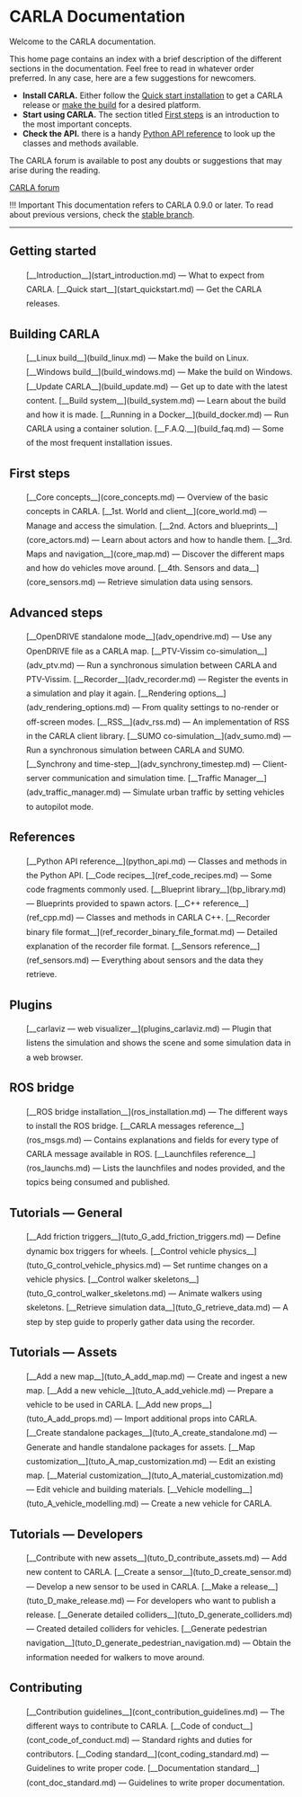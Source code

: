# CARLA Documentation

Welcome to the CARLA documentation. 

This home page contains an index with a brief description of the different sections in the documentation. Feel free to read in whatever order preferred. In any case, here are a few suggestions for newcomers.  

* __Install CARLA.__ Either follow the [Quick start installation](start_quickstart.md) to get a CARLA release or [make the build](build_linux.md) for a desired platform.  
* __Start using CARLA.__ The section titled [First steps](core_concepts.md) is an introduction to the most important concepts.  
* __Check the API.__ there is a handy [Python API reference](python_api.md) to look up the classes and methods available.  

The CARLA forum is available to post any doubts or suggestions that may arise during the reading.  
<div class="build-buttons">
<a href="https://forum.carla.org/" target="_blank" class="btn btn-neutral" title="Go to the latest CARLA release">
CARLA forum</a>
</div>

!!! Important
    This documentation refers to CARLA 0.9.0 or later. To read about previous versions, check the [stable branch](https://carla.readthedocs.io/en/stable/).

---

## Getting started
  <p style="padding-left:30px;line-height:1.8">
    [__Introduction__](start_introduction.md)
        — What to expect from CARLA.  
    [__Quick start__](start_quickstart.md)
        — Get the CARLA releases.  
  </p>

## Building CARLA
  <p style="padding-left:30px;line-height:1.8">
    [__Linux build__](build_linux.md)
        — Make the build on Linux.  
    [__Windows build__](build_windows.md)
        — Make the build on Windows.  
    [__Update CARLA__](build_update.md)
        — Get up to date with the latest content.  
    [__Build system__](build_system.md)
        — Learn about the build and how it is made.  
    [__Running in a Docker__](build_docker.md)
        — Run CARLA using a container solution.  
    [__F.A.Q.__](build_faq.md)
        — Some of the most frequent installation issues.  
  </p>

## First steps
  <p style="padding-left:30px;line-height:1.8">
    [__Core concepts__](core_concepts.md)
        — Overview of the basic concepts in CARLA.  
    [__1st. World and client__](core_world.md)
        — Manage and access the simulation.  
    [__2nd. Actors and blueprints__](core_actors.md)
        — Learn about actors and how to handle them.  
    [__3rd. Maps and navigation__](core_map.md)
        — Discover the different maps and how do vehicles move around.  
    [__4th. Sensors and data__](core_sensors.md)
        — Retrieve simulation data using sensors.  
    </p>

## Advanced steps
  <p style="padding-left:30px;line-height:1.8">
    [__OpenDRIVE standalone mode__](adv_opendrive.md)
        — Use any OpenDRIVE file as a CARLA map.  
    [__PTV-Vissim co-simulation__](adv_ptv.md)
        — Run a synchronous simulation between CARLA and PTV-Vissim.  
    [__Recorder__](adv_recorder.md)
        — Register the events in a simulation and play it again.  
    [__Rendering options__](adv_rendering_options.md)
        — From quality settings to no-render or off-screen modes.  
    [__RSS__](adv_rss.md)
        — An implementation of RSS in the CARLA client library.  
    [__SUMO co-simulation__](adv_sumo.md)
        — Run a synchronous simulation between CARLA and SUMO.  
    [__Synchrony and time-step__](adv_synchrony_timestep.md)
        — Client-server communication and simulation time.  
    [__Traffic Manager__](adv_traffic_manager.md)
        — Simulate urban traffic by setting vehicles to autopilot mode.  
    </p>

## References
  <p style="padding-left:30px;line-height:1.8">
    [__Python API reference__](python_api.md)
        — Classes and methods in the Python API.  
    [__Code recipes__](ref_code_recipes.md)
        — Some code fragments commonly used.  
    [__Blueprint library__](bp_library.md)
        — Blueprints provided to spawn actors.  
    [__C++ reference__](ref_cpp.md)
        — Classes and methods in CARLA C++.  
    [__Recorder binary file format__](ref_recorder_binary_file_format.md)
        — Detailed explanation of the recorder file format.  
    [__Sensors reference__](ref_sensors.md)
        — Everything about sensors and the data they retrieve.  

## Plugins
  <p style="padding-left:30px;line-height:1.8">
    [__carlaviz — web visualizer__](plugins_carlaviz.md)
        — Plugin that listens the simulation and shows the scene and some simulation data in a web browser.  

## ROS bridge
  <p style="padding-left:30px;line-height:1.8">
    [__ROS bridge installation__](ros_installation.md)
        — The different ways to install the ROS bridge.  
    [__CARLA messages reference__](ros_msgs.md)
        — Contains explanations and fields for every type of CARLA message available in ROS.  
    [__Launchfiles reference__](ros_launchs.md)
        — Lists the launchfiles and nodes provided, and the topics being consumed and published.  
    </p>

## Tutorials — General
  <p style="padding-left:30px;line-height:1.8">
    [__Add friction triggers__](tuto_G_add_friction_triggers.md)
        — Define dynamic box triggers for wheels.  
    [__Control vehicle physics__](tuto_G_control_vehicle_physics.md)
        — Set runtime changes on a vehicle physics.  
    [__Control walker skeletons__](tuto_G_control_walker_skeletons.md)
        — Animate walkers using skeletons.  
    [__Retrieve simulation data__](tuto_G_retrieve_data.md)
        — A step by step guide to properly gather data using the recorder.  
    </p>

## Tutorials — Assets
  <p style="padding-left:30px;line-height:1.8">
    [__Add a new map__](tuto_A_add_map.md)
        — Create and ingest a new map.  
    [__Add a new vehicle__](tuto_A_add_vehicle.md)
        — Prepare a vehicle to be used in CARLA.  
    [__Add new props__](tuto_A_add_props.md)
        — Import additional props into CARLA.  
    [__Create standalone packages__](tuto_A_create_standalone.md)
        — Generate and handle standalone packages for assets.  
    [__Map customization__](tuto_A_map_customization.md)
        — Edit an existing map.  
    [__Material customization__](tuto_A_material_customization.md)
        — Edit vehicle and building materials.  
    [__Vehicle modelling__](tuto_A_vehicle_modelling.md)
        — Create a new vehicle for CARLA.  
    </p>

## Tutorials — Developers
  <p style="padding-left:30px;line-height:1.8">
    [__Contribute with new assets__](tuto_D_contribute_assets.md)
        — Add new content to CARLA.  
    [__Create a sensor__](tuto_D_create_sensor.md)
        — Develop a new sensor to be used in CARLA.  
    [__Make a release__](tuto_D_make_release.md)
        — For developers who want to publish a release.  
    [__Generate detailed colliders__](tuto_D_generate_colliders.md)
        — Created detailed colliders for vehicles.  
    [__Generate pedestrian navigation__](tuto_D_generate_pedestrian_navigation.md)
        — Obtain the information needed for walkers to move around.  
    </p>

## Contributing
  <p style="padding-left:30px;line-height:1.8">
    [__Contribution guidelines__](cont_contribution_guidelines.md)
        — The different ways to contribute to CARLA.  
    [__Code of conduct__](cont_code_of_conduct.md)
        — Standard rights and duties for contributors.  
    [__Coding standard__](cont_coding_standard.md)
        — Guidelines to write proper code.  
    [__Documentation standard__](cont_doc_standard.md)
        — Guidelines to write proper documentation.  
    </p>